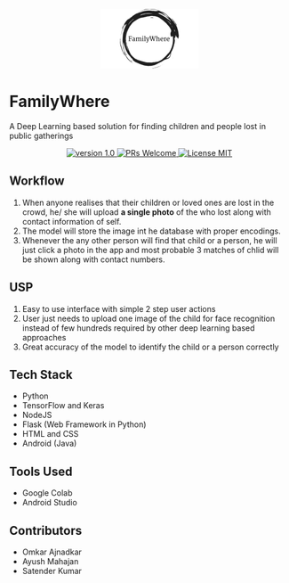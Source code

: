 <p align="center">
    <img src="https://github.com/ay2306/FamilyWhere/blob/master/logo1.png" alt="FamilyWhere">
</p>

# FamilyWhere
A Deep Learning based solution for finding children and people lost in public gatherings

<p align="center">
<a href="https://https://github.com/ay2306/FamilyWhere">
    <img src="https://img.shields.io/badge/version-1.0-blue.svg" alt="version 1.0">
</a>
<a href="https://https://github.com/ay2306/FamilyWhere/pulls">
    <img src="https://img.shields.io/badge/PRs-Welome-brightgreen.svg" alt="PRs Welcome">
</a>
<a href="https://https://github.com/ay2306/FamilyWhere/blob/master/LICENSE">
    <img src="https://img.shields.io/apm/l/vim-mode.svg" alt="License MIT">
</a>
</p>

## Workflow

1. When anyone realises that their children or loved ones are lost in the crowd, he/ she will upload **a single photo** of the who lost along with contact information of self.
2. The model will store the image int he database with proper encodings.
3. Whenever the any other person will find that child or a person, he will just click a photo in the app and most probable 3 matches of chlid will be shown along with contact numbers.

## USP
1. Easy to use interface with simple 2 step user actions
2. User just needs to upload one image of the child for face recognition instead of few hundreds required by other deep learning based approaches
3. Great accuracy of the model to identify the child or a person correctly

## Tech Stack

- Python
- TensorFlow and Keras
- NodeJS
- Flask (Web Framework in Python)
- HTML and CSS
- Android (Java)

## Tools Used

- Google Colab
- Android Studio

## Contributors

- Omkar Ajnadkar
- Ayush Mahajan
- Satender Kumar


